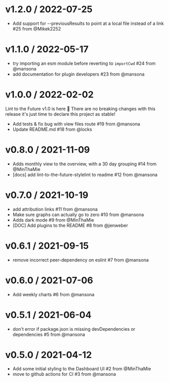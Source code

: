 v1.2.0 / 2022-07-25
==================
* Add support for --previousResults to point at a local file instead of a link #25 from @Mikek2252

v1.1.0 / 2022-05-17
==================
* try importing an esm module before reverting to `importCwd` #24 from @mansona
* add documentation for plugin developers #23 from @mansona

v1.0.0 / 2022-02-02
==================

Lint to the Future v1.0 is here 🎉 There are no breaking changes with this release it's just time to declare this project as stable!

* Add tests & fix bug with view files route #19 from @mansona
* Update README.md #18 from @locks

v0.8.0 / 2021-11-09
==================
* Adds monthly view to the overview, with a 30 day grouping #14 from @MinThaMie
* [docs] add lint-to-the-future-stylelint to readme #12 from @mansona

v0.7.0 / 2021-10-19
==================
* add attribution links #11 from @mansona
* Make sure graphs can actually go to zero #10 from @mansona
* Adds dark mode #9 from @MinThaMie
* [DOC] Add plugins to the README #8 from @jenweber

v0.6.1 / 2021-09-15
==================
* remove incorrect peer-dependency on eslint #7 from @mansona

v0.6.0 / 2021-07-06
==================
* Add weekly charts #6 from @mansona

v0.5.1 / 2021-06-04
==================
* don't error if package.json is missing devDependencies or dependencies #5 from @mansona

v0.5.0 / 2021-04-12
==================
* Add some initial styling to the Dashboard UI #2 from @MinThaMie
* move to github actions for CI #3 from @mansona
